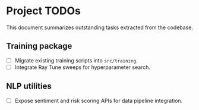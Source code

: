 # Project TODOs

This document summarizes outstanding tasks extracted from the codebase.

## Training package

- [ ] Migrate existing training scripts into `src/training`.
- [ ] Integrate Ray Tune sweeps for hyperparameter search.

## NLP utilities

- [ ] Expose sentiment and risk scoring APIs for data pipeline integration.
